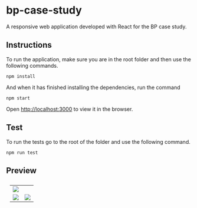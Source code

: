 # bp-case-study

A responsive web application developed with React for the BP case study. 

## Instructions

To run the application, make sure you are in the root folder and then use the following commands.

```
npm install
```
And when it has finished installing the dependencies, run the command

```
npm start
```

Open [http://localhost:3000](http://localhost:3000) to view it in the browser.

## Test

To run the tests go to the root of the folder and use the following command.

```
npm run test
```

## Preview

<table style="padding:10px">
  <tr>
    <td colspan="2"> <img src="https://user-images.githubusercontent.com/77654365/173400313-361b363b-bda3-4319-8d68-9d6022e9349a.png"></td>
  </tr>
  <tr>
    <td> <img src="https://user-images.githubusercontent.com/77654365/173405762-21edfa9f-17eb-4f72-8079-0cbbbaf74b76.png"></td>
    <td> <img src="https://user-images.githubusercontent.com/77654365/173401675-612dd7d1-9c49-48b7-b8ee-d965d706a288.png"></td>
  </tr>
</table>
